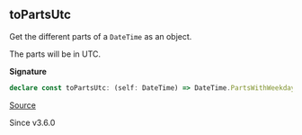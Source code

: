## toPartsUtc

Get the different parts of a `DateTime` as an object.

The parts will be in UTC.

**Signature**

```ts
declare const toPartsUtc: (self: DateTime) => DateTime.PartsWithWeekday
```

[Source](https://github.com/Effect-TS/effect/tree/main/packages/effect/src/DateTime.ts#L897)

Since v3.6.0